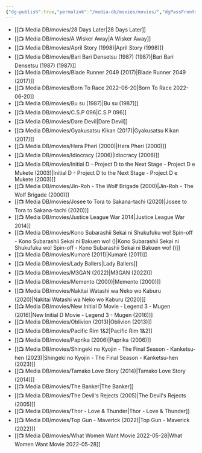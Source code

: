 ```yaml
---
{"dg-publish":true,"permalink":"/media-db/movies/movies/","dgPassFrontmatter":true,"noteIcon":"3","created":"2023-12-10T09:58:56.823+05:30","updated":"2023-12-30T21:38:59.278+05:30"}
---
```



- [[📺 Media DB/movies/28 Days Later\|28 Days Later]]
- [[📺 Media DB/movies/A Wisker Away\|A Wisker Away]]
- [[📺 Media DB/movies/April Story (1998)\|April Story (1998)]]
- [[📺 Media DB/movies/Bari Bari Densetsu (1987) (1987)\|Bari Bari Densetsu (1987) (1987)]]
- [[📺 Media DB/movies/Blade Runner 2049 (2017)\|Blade Runner 2049 (2017)]]
- [[📺 Media DB/movies/Born To Race 2022-06-20\|Born To Race 2022-06-20]]
- [[📺 Media DB/movies/Bu su (1987)\|Bu su (1987)]]
- [[📺 Media DB/movies/C.S.P 096\|C.S.P 096]]
- [[📺 Media DB/movies/Dare Devil\|Dare Devil]]
- [[📺 Media DB/movies/Gyakusatsu Kikan (2017)\|Gyakusatsu Kikan (2017)]]
- [[📺 Media DB/movies/Hera Pheri (2000)\|Hera Pheri (2000)]]
- [[📺 Media DB/movies/Idiocracy (2006)\|Idiocracy (2006)]]
- [[📺 Media DB/movies/Initial D - Project D to the Next Stage - Project D e Mukete (2003)\|Initial D - Project D to the Next Stage - Project D e Mukete (2003)]]
- [[📺 Media DB/movies/Jin-Roh - The Wolf Brigade (2000)\|Jin-Roh - The Wolf Brigade (2000)]]
- [[📺 Media DB/movies/Josee to Tora to Sakana-tachi (2020)\|Josee to Tora to Sakana-tachi (2020)]]
- [[📺 Media DB/movies/Justice League War 2014\|Justice League War 2014]]
- [[📺 Media DB/movies/Kono Subarashii Sekai ni Shukufuku wo! Spin-off - Kono Subarashii Sekai ni Bakuen wo! ()\|Kono Subarashii Sekai ni Shukufuku wo! Spin-off - Kono Subarashii Sekai ni Bakuen wo! ()]]
- [[📺 Media DB/movies/Kumaré (2011)\|Kumaré (2011)]]
- [[📺 Media DB/movies/Lady Ballers\|Lady Ballers]]
- [[📺 Media DB/movies/M3GAN (2022)\|M3GAN (2022)]]
- [[📺 Media DB/movies/Memento (2000)\|Memento (2000)]]
- [[📺 Media DB/movies/Nakitai Watashi wa Neko wo Kaburu (2020)\|Nakitai Watashi wa Neko wo Kaburu (2020)]]
- [[📺 Media DB/movies/New Initial D Movie - Legend 3 - Mugen (2016)\|New Initial D Movie - Legend 3 - Mugen (2016)]]
- [[📺 Media DB/movies/Oblivion (2013)\|Oblivion (2013)]]
- [[📺 Media DB/movies/Pacific Rim 1&2\|Pacific Rim 1&2]]
- [[📺 Media DB/movies/Paprika (2006)\|Paprika (2006)]]
- [[📺 Media DB/movies/Shingeki no Kyojin - The Final Season - Kanketsu-hen (2023)\|Shingeki no Kyojin - The Final Season - Kanketsu-hen (2023)]]
- [[📺 Media DB/movies/Tamako Love Story (2014)\|Tamako Love Story (2014)]]
- [[📺 Media DB/movies/The Banker\|The Banker]]
- [[📺 Media DB/movies/The Devil's Rejects (2005)\|The Devil's Rejects (2005)]]
- [[📺 Media DB/movies/Thor - Love & Thunder\|Thor - Love & Thunder]]
- [[📺 Media DB/movies/Top Gun - Maverick (2022)\|Top Gun - Maverick (2022)]]
- [[📺 Media DB/movies/What Women Want Movie  2022-05-28\|What Women Want Movie  2022-05-28]]

